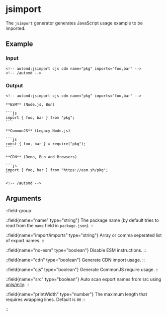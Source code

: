 # jsimport

The `jsimport` generator generates JavaScript usage example to be imported.

## Example

<!-- automd:example cjs cdn generator=jsimport name=pkg imports="foo,bar" -->

### Input

    <!-- automd:jsimport cjs cdn name="pkg" imports="foo,bar" -->
    <!-- /automd -->

### Output

    <!-- automd:jsimport cjs cdn name="pkg" imports="foo,bar" -->

    **ESM** (Node.js, Bun)

    ```js
    import { foo, bar } from "pkg";
    ```

    **CommonJS** (Legacy Node.js)

    ```js
    const { foo, bar } = require("pkg");
    ```

    **CDN** (Deno, Bun and Browsers)

    ```js
    import { foo, bar } from "https://esm.sh/pkg";
    ```

    <!-- /automd -->

<!-- /automd -->

## Arguments

::field-group

::field{name="name" type="string"}
The package name (by default tries to read from the `name` field in `package.json`).
::

::field{name="import/imports" type="string"}
Array or comma seperated list of export names.
::

::field{name="no-esm" type="boolean"}
Disable ESM instructions.
::

::field{name="cdn" type="boolean"}
Generate CDN import usage.
::

::field{name="cjs" type="boolean"}
Generate CommonJS require usage.
::

::field{name="src" type="boolean"}
Auto scan export names from src using [unjs/mlly](https://mlly.unjs.io).
::

::field{name="printWidth" type="number"}
The maximum length that requires wrapping lines. Default is `80`
::

::
